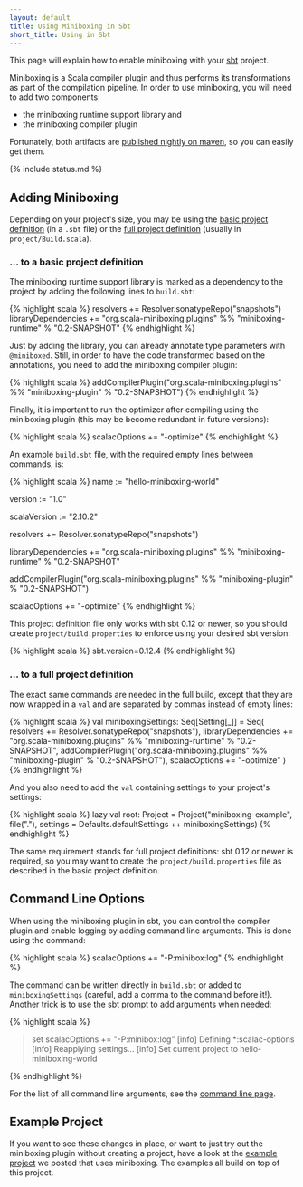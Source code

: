 ```yaml
---
layout: default
title: Using Miniboxing in Sbt
short_title: Using in Sbt
---
```


This page will explain how to enable miniboxing with your [sbt](http://www.scala-sbt.org) project.

Miniboxing is a Scala compiler plugin and thus performs its transformations as part of the compilation pipeline. In order to use miniboxing, you will need to add two components:
 * the miniboxing runtime support library and
 * the miniboxing compiler plugin

Fortunately, both artifacts are [published nightly on maven](https://travis-ci.org/miniboxing/miniboxing-plugin), so you can easily get them.

{% include status.md %}

## Adding Miniboxing

Depending on your project's size, you may be using the [basic project definition](http://www.scala-sbt.org/0.12.2/docs/Getting-Started/Basic-Def.html) (in a `.sbt` file) or the [full project definition](http://www.scala-sbt.org/0.12.2/docs/Getting-Started/Full-Def.html) (usually in `project/Build.scala`).

### ... to a basic project definition

The miniboxing runtime support library is marked as a dependency to the project by adding the following lines to `build.sbt`:

{% highlight scala %}
resolvers += Resolver.sonatypeRepo("snapshots")
libraryDependencies += "org.scala-miniboxing.plugins" %% 
                       "miniboxing-runtime" % "0.2-SNAPSHOT"
{% endhighlight %}

Just by adding the library, you can already annotate type parameters with `@miniboxed`. Still, in order to have the code transformed based on the annotations, you need to add the miniboxing compiler plugin:

{% highlight scala %}
addCompilerPlugin("org.scala-miniboxing.plugins" %% 
                  "miniboxing-plugin" % "0.2-SNAPSHOT")
{% endhighlight %}

Finally, it is important to run the optimizer after compiling using the miniboxing plugin (this may be become redundant in future versions):

{% highlight scala %}
scalacOptions += "-optimize"
{% endhighlight %}

An example `build.sbt` file, with the required empty lines between commands, is:

{% highlight scala %}
name := "hello-miniboxing-world"

version := "1.0"

scalaVersion := "2.10.2"

resolvers += Resolver.sonatypeRepo("snapshots")

libraryDependencies += "org.scala-miniboxing.plugins" %% 
                       "miniboxing-runtime" % "0.2-SNAPSHOT"

addCompilerPlugin("org.scala-miniboxing.plugins" %% 
                  "miniboxing-plugin" % "0.2-SNAPSHOT")

scalacOptions += "-optimize"
{% endhighlight %}

This project definition file only works with sbt 0.12 or newer, so you should create `project/build.properties` to enforce using your desired sbt version:

{% highlight scala %}
sbt.version=0.12.4
{% endhighlight %}

### ... to a full project definition

The exact same commands are needed in the full build, except that they are now wrapped in a `val` and are separated by commas instead of empty lines:

{% highlight scala %}
val miniboxingSettings: Seq[Setting[_]] = Seq(
  resolvers += Resolver.sonatypeRepo("snapshots"),
  libraryDependencies += "org.scala-miniboxing.plugins" %% 
                         "miniboxing-runtime" % "0.2-SNAPSHOT",
  addCompilerPlugin("org.scala-miniboxing.plugins" %% 
                    "miniboxing-plugin" % "0.2-SNAPSHOT"),
  scalacOptions += "-optimize"
)
{% endhighlight %}

And you also need to add the `val` containing settings to your project's settings:

{% highlight scala %}
  lazy val root: Project = Project("miniboxing-example", file("."), 
                                   settings = Defaults.defaultSettings ++ 
                                              miniboxingSettings)
{% endhighlight %}
 
The same requirement stands for full project definitions: sbt 0.12 or newer is required, so you may want to create the `project/build.properties` file as described in the basic project definition.

## Command Line Options

When using the miniboxing plugin in sbt, you can control the compiler plugin and enable logging by adding command line arguments. This is done using the command:

{% highlight scala %}
scalacOptions += "-P:minibox:log"
{% endhighlight %}

The command can be written directly in `build.sbt` or added to `miniboxingSettings` (careful, add a comma to the command before it!). Another trick is to use the sbt prompt to add arguments when needed:

{% highlight scala %}
> set scalacOptions += "-P:minibox:log"
[info] Defining *:scalac-options
[info] Reapplying settings...
[info] Set current project to hello-miniboxing-world
> 
{% endhighlight %}

For the list of all command line arguments, see the [command line page](using_out.html).

## Example Project

If you want to see these changes in place, or want to just try out the miniboxing plugin without creating a project, have a look at the [example project](example.html) we posted that uses miniboxing. The examples all build on top of this project. 

